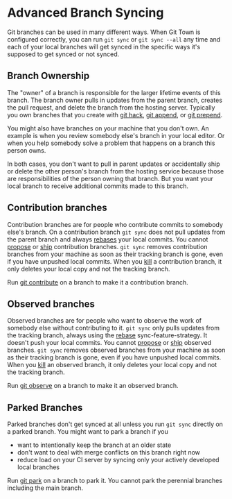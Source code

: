 # Advanced Branch Syncing

Git branches can be used in many different ways. When Git Town is configured
correctly, you can run `git sync` or `git sync --all` any time and each of your
local branches will get synced in the specific ways it's supposed to get synced
or not synced.

## Branch Ownership

The "owner" of a branch is responsible for the larger lifetime events of this
branch. The branch owner pulls in updates from the parent branch, creates the
pull request, and delete the branch from the hosting server. Typically you own
branches that you create with [git hack](commands/hack.md),
[git append](commands/append.md), or [git prepend](commands/prepend.md).

You might also have branches on your machine that you don't own. An example is
when you review somebody else's branch in your local editor. Or when you help
somebody solve a problem that happens on a branch this person owns.

In both cases, you don't want to pull in parent updates or accidentally ship or
delete the other person's branch from the hosting service because those are
responsibilities of the person owning that branch. But you want your local
branch to receive additional commits made to this branch.

## Contribution branches

Contribution branches are for people who contribute commits to somebody else's
branch. On a contribution branch `git sync` does not pull updates from the
parent branch and always [rebases](preferences/sync-feature-strategy#rebase)
your local commits. You cannot [propose](commands/propose.md) or
[ship](commands/ship.md) contribution branches. `git sync` removes contribution
branches from your machine as soon as their tracking branch is gone, even if you
have unpushed local commits. When you [kill](commands/kill.md) a contribution
branch, it only deletes your local copy and not the tracking branch.

Run [git contribute](commands/contribute.md) on a branch to make it a
contribution branch.

## Observed branches

Observed branches are for people who want to observe the work of somebody else
without contributing to it. `git sync` only pulls updates from the tracking
branch, always using the [rebase](preferences/sync-feature-strategy#rebase)
sync-feature-strategy. It doesn't push your local commits. You cannot
[propose](commands/propose.md) or [ship](commands/ship.md) observed branches.
`git sync` removes observed branches from your machine as soon as their tracking
branch is gone, even if you have unpushed local commits. When you
[kill](commands/kill.md) an observed branch, it only deletes your local copy and
not the tracking branch.

Run [git observe](commands/observe.md) on a branch to make it an observed
branch.

## Parked Branches

Parked branches don't get synced at all unless you run `git sync` directly on a
parked branch. You might want to park a branch if you

- want to intentionally keep the branch at an older state
- don't want to deal with merge conflicts on this branch right now
- reduce load on your CI server by syncing only your actively developed local
  branches

Run [git park](commands/park.md) on a branch to park it. You cannot park the
perennial branches including the main branch.

